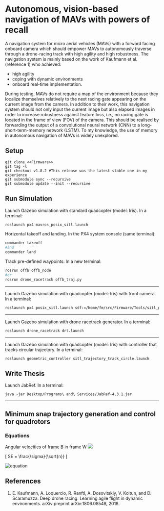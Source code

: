 # Autonomous, vision-based navigation of MAVs with powers of recall
A navigation system for micro aerial vehicles (MAVs) with a forward facing onboard camera which should empower MAVs to autonomously traverse through a drone-racing track with high agility and high robustness. The navigation system is mainly based on the work of Kaufmann et al. (reference 1) who achieved: 
- high agility
- coping with dynamic environments
- onboard real-time implementation.

During testing, MAVs do not require a map of the environment because they localize themselves relatively to the next racing gate appearing on the current image from the camera. In addition to their work, this navigation system should not only input the current image but also elapsed images in order to increase robustness against feature loss, i.e., no racing gate is located in the frame of view (FOV) of the camera. This should be realised by forwarding the output of a convolutional neural network (CNN) to a long-short-term-memory network (LSTM). To my knowledge, the use of memory in autonomous navigation of MAVs is widely unexplored.


## Setup
```git
git clone <<Firmware>>
git tag -l
git checkout v1.8.2 #This release was the latest stable one in my experience
git submodule sync --recursive
git submodule update --init --recursive
```


## Run Simulation
Launch Gazebo simulation with standard quadcopter (model: Iris). In a terminal:
```bash
roslaunch px4 mavros_posix_sitl.launch
```
Horizontal takeoff and landing. In the PX4 system console (same terminal):
```bash
commander takeoff
#and
commander land
```
Track pre-defined waypoints: In a new terminal:
```bash
rosrun offb offb_node
#or
rosrun drone_racetrack offb_traj.py
```
---

Launch Gazebo simulation with quadcopter (model: Iris) with front camera. In a terminal:
```bash
roslaunch px4 posix_sitl.launch sdf:=/home/fm/src/Firmware/Tools/sitl_gazebo/models/iris_fpv_cam/iris_fpv_cam.sdf
```
---

Launch Gazebo simulation with drone racetrack generator. In a terminal:
```
roslaunch drone_racetrack drt.launch
```

---

Launch Gazebo simulation with quadcopter (model: Iris) with controller that tracks circular trajectory. In a terminal:
```
roslaunch geometric_controller sitl_trajectory_track_circle.launch
```



## Write Thesis
Launch JabRef. In a terminal:
```
java -jar Desktop/Programs\ and\ Services/JabRef-4.3.1.jar
```
---


## Minimum snap trajectory generation and control for quadrotors
### Equations
Angular velocities of frame B in frame W
<img src="https://latex.codecogs.com/gif.latex? \omega_{BW} = p \vec x_B + q \vec y_B + r \vec z_B" /> 


\[
SE = \frac{\sigma}{\sqrt{n}}
\]

![equation](https://quicklatex.com/cache3/e2/ql_eca73988599f3a2e91fed570c778aee2_l3.png)



## References
1. E. Kaufmann, A. Loquercio, R. Ranftl, A. Dosovitskiy, V. Koltun, and D. Scaramuzza. Deep drone racing: Learning agile flight in dynamic environments. arXiv preprint arXiv:1806.08548, 2018.
